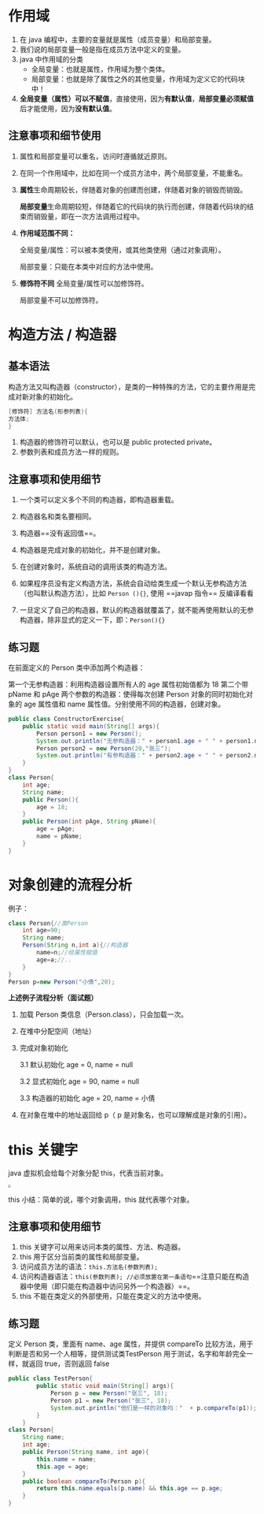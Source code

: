 # 作用域

1. 在 java 编程中，主要的变量就是属性（成员变量）和局部变量。
2. 我们说的局部变量一般是指在成员方法中定义的变量。
3. java 中作用域的分类
   - 全局变量：也就是属性，作用域为整个类体。
   - 局部变量：也就是除了属性之外的其他变量，作用域为定义它的代码块中！
4. **全局变量（属性）可以不赋值**，直接使用，因为**有默认值**，**局部变量必须赋值**后才能使用，因为**没有默认值**。

## 注意事项和细节使用

1. 属性和局部变量可以重名，访问时遵循就近原则。

2. 在同一个作用域中，比如在同一个成员方法中，两个局部变量，不能重名。

3. **属性**生命周期较长，伴随着对象的创建而创建，伴随着对象的销毁而销毁。

   **局部变量**生命周期较短，伴随着它的代码块的执行而创建，伴随着代码块的结束而销毁量，即在一次方法调用过程中。

4. **作用域范围不同：**

   全局变量/属性：可以被本类使用，或其他类使用（通过对象调用）。

   局部变量：只能在本类中对应的方法中使用。

5. **修饰符不同**
   全局变量/属性可以加修饰符。

   局部变量不可以加修饰符。

# 构造方法 / 构造器

## 基本语法

构造方法又叫构造器（constructor），是类的一种特殊的方法，它的主要作用是完成对新对象的初始化。

```java
[修饰符] 方法名(形参列表){
方法体;
}
```

1. 构造器的修饰符可以默认，也可以是 public protected private。
2. 参数列表和成员方法一样的规则。

## 注意事项和使用细节

1. 一个类可以定义多个不同的构造器，即构造器重载。
2. 构造器名和类名要相同。
3. 构造器==没有返回值==。
4. 构造器是完成对象的初始化，并不是创建对象。
5. 在创建对象时，系统自动的调用该类的构造方法。

6. 如果程序员没有定义构造方法，系统会自动给类生成一个默认无参构造方法（也叫默认构造方法），比如 `Person (){}`, 使用 ==javap 指令== 反编译看看
7. 一旦定义了自己的构造器，默认的构造器就覆盖了，就不能再使用默认的无参构造器，除非显式的定义一下，即：`Person(){}`

## 练习题

在前面定义的 Person 类中添加两个构造器：

第一个无参构造器：利用构造器设置所有人的 age 属性初始值都为 18
第二个带 pName 和 pAge 两个参数的构造器：使得每次创建 Person 对象的同时初始化对象的 age 属性值和 name 属性值。分别使用不同的构造器，创建对象。

```java
public class ConstructorExercise{
	public static void main(String[] args){
		Person person1 = new Person();
		System.out.println("无参构造器：" + person1.age + " " + person1.name);
		Person person2 = new Person(20,"张三");
		System.out.println("有参构造器：" + person2.age + " " + person2.name);		
	}
}
class Person{
	int age;
	String name;
	public Person(){
		age = 18;
	}
	public Person(int pAge, String pName){
		age = pAge;
		name = pName;
	}
}
```

# 对象创建的流程分析

例子：

```java
class Person{//类Person 
    int age=90;
    String name;
    Person(String n,int a){//构造器
        name=n;//给属性赋值
        age=a;//..
    }
}
Person p=new Person("小倩",20);
```

**上述例子流程分析（面试题）**

1. 加载 Person 类信息（Person.class），只会加载一次。

2. 在堆中分配空间（地址）

3. 完成对象初始化

   3.1 默认初始化 age = 0, name = null 

   3.2 显式初始化 age = 90, name = null

   3.3 构造器的初始化 age = 20, name = 小倩

4. 在对象在堆中的地址返回给 p（ p 是对象名，也可以理解成是对象的引用）。

# this 关键字

java 虚拟机会给每个对象分配 this，代表当前对象。

<img src="D:\消息记录\TyporaPages\this的理解.png" style="zoom:33%;" />

this 小结：简单的说，哪个对象调用，this 就代表哪个对象。

## 注意事项和使用细节

1. this 关键字可以用来访问本类的属性、方法、构造器。
2. this 用于区分当前类的属性和局部变量。
3. 访问成员方法的语法：`this.方法名(参数列表);`
4. 访问构造器语法：`this(参数列表); //必须放置在第一条语句`==注意只能在构造器中使用（即只能在构造器中访问另外一个构造器）==。
5.  this 不能在类定义的外部使用，只能在类定义的方法中使用。

## 练习题

定义 Person 类，里面有 name、age 属性，并提供 compareTo 比较方法，用于判断是否和另一个人相等，提供测试类TestPerson 用于测试，名字和年龄完全一样，就返回 true，否则返回 false

```java
public class TestPerson{
		public static void main(String[] args){
			Person p = new Person("张三", 18);
			Person p1 = new Person("张三", 18);
			System.out.println("他们是一样的对象吗："  + p.compareTo(p1));
		}
	}
class Person{
	String name;
	int age;
	public Person(String name, int age){
		this.name = name;
		this.age = age;
	}
	public boolean compareTo(Person p){
		return this.name.equals(p.name) && this.age == p.age;
	} 
}
```

